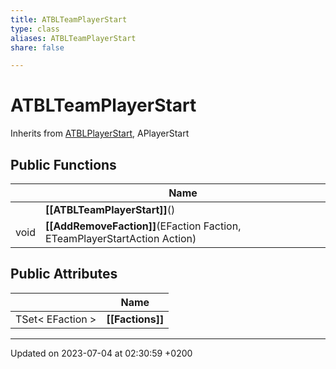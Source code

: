```yaml
---
title: ATBLTeamPlayerStart
type: class
aliases: ATBLTeamPlayerStart
share: false

---
```


# ATBLTeamPlayerStart





Inherits from [ATBLPlayerStart](/docs/SDK/Source/Classes/classATBLPlayerStart.md), APlayerStart

## Public Functions

|                | Name           |
| -------------- | -------------- |
| | **[[ATBLTeamPlayerStart]]**() |
| void | **[[AddRemoveFaction]]**(EFaction Faction, ETeamPlayerStartAction Action) |

## Public Attributes

|                | Name           |
| -------------- | -------------- |
| TSet< EFaction > | **[[Factions]]**  |

-------------------------------

Updated on 2023-07-04 at 02:30:59 +0200